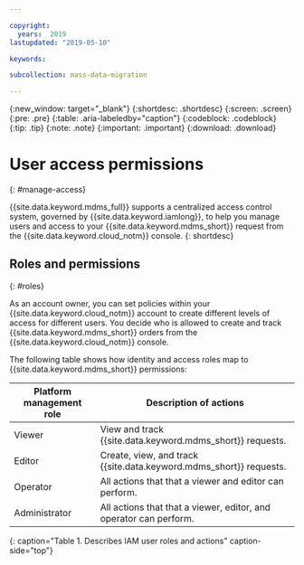 ```yaml
---

copyright:
  years:  2019
lastupdated: "2019-05-10"

keywords:

subcollection: mass-data-migration

---
```


{:new_window: target="_blank"}
{:shortdesc: .shortdesc}
{:screen: .screen}
{:pre: .pre}
{:table: .aria-labeledby="caption"}
{:codeblock: .codeblock}
{:tip: .tip}
{:note: .note}
{:important: .important}
{:download: .download}

# User access permissions
{: #manage-access}

{{site.data.keyword.mdms_full}} supports a centralized access control system, governed by {{site.data.keyword.iamlong}}, to help you manage users and access to your {{site.data.keyword.mdms_short}} request from the {{site.data.keyword.cloud_notm}} console.
{: shortdesc}

## Roles and permissions
{: #roles}

As an account owner, you can set policies within your {{site.data.keyword.cloud_notm}} account to create different levels of access for different users. You decide who is allowed to create and track {{site.data.keyword.mdms_short}} orders from the {{site.data.keyword.cloud_notm}} console.

The following table shows how identity and access roles map to {{site.data.keyword.mdms_short}} permissions:

| Platform management role | Description of actions                                             |
| ------------------------ | ------------------------------------------------------------------ |
| Viewer                   | View and track {{site.data.keyword.mdms_short}} requests.          |
| Editor                   | Create, view, and track {{site.data.keyword.mdms_short}} requests. |
| Operator                 | All actions that that a viewer and editor can perform.             |
| Administrator            | All actions that that a viewer, editor, and operator can perform.  |
{: caption="Table 1. Describes IAM user roles and actions" caption-side="top"}




